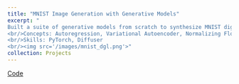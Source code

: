 ```yaml
---
title: "MNIST Image Generation with Generative Models"
excerpt: "
Built a suite of generative models from scratch to synthesize MNIST digits, including Autoregressive models, Variational Autoencoders (VAEs), Normalizing Flows, GANs, and Diffusion Models. Explored and compared the expressiveness and sample quality across these diverse generative paradigms.
<br/>Concepts: Autoregression, Variational Autoencoder, Normalizing Flows, Generative Adversarial networks, Diffusion
<br/>Skills: PyTorch, Diffuser
<br/><img src='/images/mnist_dgl.png'>"
collection: Projects
---
```

[Code](https://github.com/SuhaasKiran/Deep-Generative-Models)

